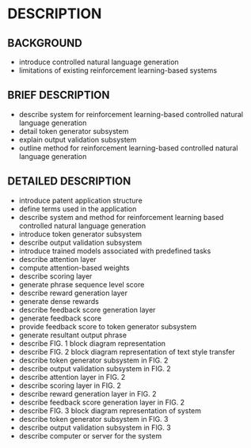 # DESCRIPTION

## BACKGROUND

- introduce controlled natural language generation
- limitations of existing reinforcement learning-based systems

## BRIEF DESCRIPTION

- describe system for reinforcement learning-based controlled natural language generation
- detail token generator subsystem
- explain output validation subsystem
- outline method for reinforcement learning-based controlled natural language generation

## DETAILED DESCRIPTION

- introduce patent application structure
- define terms used in the application
- describe system and method for reinforcement learning based controlled natural language generation
- introduce token generator subsystem
- describe output validation subsystem
- introduce trained models associated with predefined tasks
- describe attention layer
- compute attention-based weights
- describe scoring layer
- generate phrase sequence level score
- describe reward generation layer
- generate dense rewards
- describe feedback score generation layer
- generate feedback score
- provide feedback score to token generator subsystem
- generate resultant output phrase
- describe FIG. 1 block diagram representation
- describe FIG. 2 block diagram representation of text style transfer
- describe token generator subsystem in FIG. 2
- describe output validation subsystem in FIG. 2
- describe attention layer in FIG. 2
- describe scoring layer in FIG. 2
- describe reward generation layer in FIG. 2
- describe feedback score generation layer in FIG. 2
- describe FIG. 3 block diagram representation of system
- describe token generator subsystem in FIG. 3
- describe output validation subsystem in FIG. 3
- describe computer or server for the system

